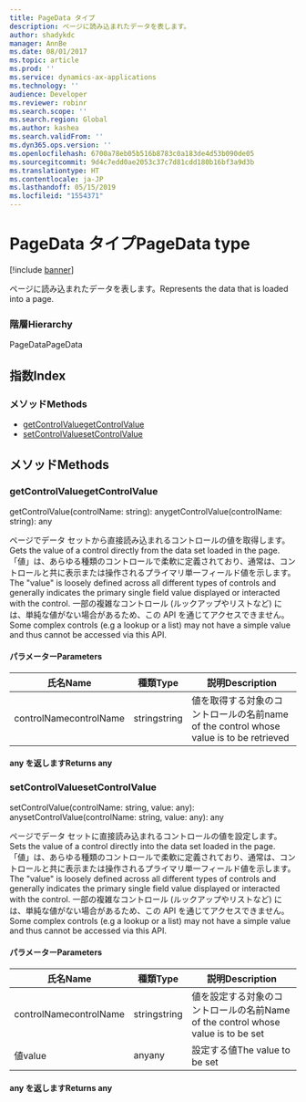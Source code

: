 ```yaml
---
title: PageData タイプ
description: ページに読み込まれたデータを表します。
author: shadykdc
manager: AnnBe
ms.date: 08/01/2017
ms.topic: article
ms.prod: ''
ms.service: dynamics-ax-applications
ms.technology: ''
audience: Developer
ms.reviewer: robinr
ms.search.scope: ''
ms.search.region: Global
ms.author: kashea
ms.search.validFrom: ''
ms.dyn365.ops.version: ''
ms.openlocfilehash: 6700a78eb05b516b8783c0a183de4d53b090de05
ms.sourcegitcommit: 9d4c7edd0ae2053c37c7d81cdd180b16bf3a9d3b
ms.translationtype: HT
ms.contentlocale: ja-JP
ms.lasthandoff: 05/15/2019
ms.locfileid: "1554371"
---
```

# <a name="pagedata-type"></a><span data-ttu-id="51f40-103">PageData タイプ</span><span class="sxs-lookup"><span data-stu-id="51f40-103">PageData type</span></span>

[!include [banner](../../../../includes/banner.md)]

<span data-ttu-id="51f40-104">ページに読み込まれたデータを表します。</span><span class="sxs-lookup"><span data-stu-id="51f40-104">Represents the data that is loaded into a page.</span></span>

### <a name="hierarchy"></a><span data-ttu-id="51f40-105">階層</span><span class="sxs-lookup"><span data-stu-id="51f40-105">Hierarchy</span></span>

<span data-ttu-id="51f40-106">PageData</span><span class="sxs-lookup"><span data-stu-id="51f40-106">PageData</span></span> <br>

## <a name="index"></a><span data-ttu-id="51f40-107">指数</span><span class="sxs-lookup"><span data-stu-id="51f40-107">Index</span></span>

### <a name="methods"></a><span data-ttu-id="51f40-108">メソッド</span><span class="sxs-lookup"><span data-stu-id="51f40-108">Methods</span></span>

* [<span data-ttu-id="51f40-109">getControlValue</span><span class="sxs-lookup"><span data-stu-id="51f40-109">getControlValue</span></span>](services-business-logic-services-ipagedata.md#getcontrolvalue)
* [<span data-ttu-id="51f40-110">setControlValue</span><span class="sxs-lookup"><span data-stu-id="51f40-110">setControlValue</span></span>](services-business-logic-services-ipagedata.md#setcontrolvalue)

## <a name="methods"></a><span data-ttu-id="51f40-111">メソッド</span><span class="sxs-lookup"><span data-stu-id="51f40-111">Methods</span></span>

### <a name="getcontrolvalue"></a><span data-ttu-id="51f40-112">getControlValue</span><span class="sxs-lookup"><span data-stu-id="51f40-112">getControlValue</span></span>


<span data-ttu-id="51f40-113">getControlValue(controlName: string): any</span><span class="sxs-lookup"><span data-stu-id="51f40-113">getControlValue(controlName: string): any</span></span>

<span data-ttu-id="51f40-114">ページでデータ セットから直接読み込まれるコントロールの値を取得します。</span><span class="sxs-lookup"><span data-stu-id="51f40-114">Gets the value of a control directly from the data set loaded in the page.</span></span>
<span data-ttu-id="51f40-115">「値」は、あらゆる種類のコントロールで柔軟に定義されており、通常は、コントロールと共に表示または操作されるプライマリ単一フィールド値を示します。</span><span class="sxs-lookup"><span data-stu-id="51f40-115">The "value" is loosely defined across all different types of controls and generally indicates the primary single field value displayed or interacted with the control.</span></span> <span data-ttu-id="51f40-116">一部の複雑なコントロール (ルックアップやリストなど) には、単純な値がない場合があるため、この API を通じてアクセスできません。</span><span class="sxs-lookup"><span data-stu-id="51f40-116">Some complex controls (e.g a lookup or a list) may not have a simple value and thus cannot be accessed via this API.</span></span>


#### <a name="parameters"></a><span data-ttu-id="51f40-117">パラメーター</span><span class="sxs-lookup"><span data-stu-id="51f40-117">Parameters</span></span>

| <span data-ttu-id="51f40-118">氏名</span><span class="sxs-lookup"><span data-stu-id="51f40-118">Name</span></span> | <span data-ttu-id="51f40-119">種類</span><span class="sxs-lookup"><span data-stu-id="51f40-119">Type</span></span> | <span data-ttu-id="51f40-120">説明</span><span class="sxs-lookup"><span data-stu-id="51f40-120">Description</span></span> |
| ---- | ---- | ----------- |
| <span data-ttu-id="51f40-121">controlName</span><span class="sxs-lookup"><span data-stu-id="51f40-121">controlName</span></span>|<span data-ttu-id="51f40-122">string</span><span class="sxs-lookup"><span data-stu-id="51f40-122">string</span></span>|<span data-ttu-id="51f40-123">値を取得する対象のコントロールの名前</span><span class="sxs-lookup"><span data-stu-id="51f40-123">name of the control whose value is to be retrieved</span></span>|

#### <a name="returns-any"></a><span data-ttu-id="51f40-124">any を返します</span><span class="sxs-lookup"><span data-stu-id="51f40-124">Returns any</span></span>

### <a name="setcontrolvalue"></a><span data-ttu-id="51f40-125">setControlValue</span><span class="sxs-lookup"><span data-stu-id="51f40-125">setControlValue</span></span>


<span data-ttu-id="51f40-126">setControlValue(controlName: string, value: any): any</span><span class="sxs-lookup"><span data-stu-id="51f40-126">setControlValue(controlName: string, value: any): any</span></span>

<span data-ttu-id="51f40-127">ページでデータ セットに直接読み込まれるコントロールの値を設定します。</span><span class="sxs-lookup"><span data-stu-id="51f40-127">Sets the value of a control directly into the data set loaded in the page.</span></span>
<span data-ttu-id="51f40-128">「値」は、あらゆる種類のコントロールで柔軟に定義されており、通常は、コントロールと共に表示または操作されるプライマリ単一フィールド値を示します。</span><span class="sxs-lookup"><span data-stu-id="51f40-128">The "value" is loosely defined across all different types of controls and generally indicates the primary single field value displayed or interacted with the control.</span></span> <span data-ttu-id="51f40-129">一部の複雑なコントロール (ルックアップやリストなど) には、単純な値がない場合があるため、この API を通じてアクセスできません。</span><span class="sxs-lookup"><span data-stu-id="51f40-129">Some complex controls (e.g a lookup or a list) may not have a simple value and thus cannot be accessed via this API.</span></span>


#### <a name="parameters"></a><span data-ttu-id="51f40-130">パラメーター</span><span class="sxs-lookup"><span data-stu-id="51f40-130">Parameters</span></span>

| <span data-ttu-id="51f40-131">氏名</span><span class="sxs-lookup"><span data-stu-id="51f40-131">Name</span></span> | <span data-ttu-id="51f40-132">種類</span><span class="sxs-lookup"><span data-stu-id="51f40-132">Type</span></span> | <span data-ttu-id="51f40-133">説明</span><span class="sxs-lookup"><span data-stu-id="51f40-133">Description</span></span> |
| ---- | ---- | ----------- |
| <span data-ttu-id="51f40-134">controlName</span><span class="sxs-lookup"><span data-stu-id="51f40-134">controlName</span></span>|<span data-ttu-id="51f40-135">string</span><span class="sxs-lookup"><span data-stu-id="51f40-135">string</span></span>|<span data-ttu-id="51f40-136">値を設定する対象のコントロールの名前</span><span class="sxs-lookup"><span data-stu-id="51f40-136">Name of the control whose value is to be set</span></span>|
| <span data-ttu-id="51f40-137">値</span><span class="sxs-lookup"><span data-stu-id="51f40-137">value</span></span>|<span data-ttu-id="51f40-138">any</span><span class="sxs-lookup"><span data-stu-id="51f40-138">any</span></span>|<span data-ttu-id="51f40-139">設定する値</span><span class="sxs-lookup"><span data-stu-id="51f40-139">The value to be set</span></span>|

#### <a name="returns-any"></a><span data-ttu-id="51f40-140">any を返します</span><span class="sxs-lookup"><span data-stu-id="51f40-140">Returns any</span></span>

